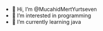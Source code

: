 - 👋 Hi, I’m @MucahidMertYurtseven
- 👀 I’m interested in programming
- 🌱 I’m currently learning java
<!---
MucahidMertYurtseven/MucahidMertYurtseven is a ✨ special ✨ repository because its `README.md` (this file) appears on your GitHub profile.
You can click the Preview link to take a look at your changes.
--->
